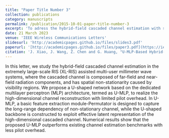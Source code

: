 ```yaml
---
title: "Paper Title Number 3"
collection: publications
category: manuscripts
permalink: /publication/2015-10-01-paper-title-number-3
excerpt: 'To adress the hybrid-field cascaded channel estimation with spatial non-stationarity in the extremely large-scale RIS (XL-RIS) assisted millimeter wave systems, a U-shaped network based on the dedicated multilayer perceptron (MLP) architecture, termed as U-MLP, is propose to capture the long-range dependency of non-stationary channel and realize the channel channel reconstruction with limited pilot overhead. The code is available at [U-MLP](https://github.com/WiCi-Lab/U-MLP)'
date: 21 March 2023
venue: 'IEEE Wireless Communications Letters'
slidesurl: 'http://academicpages.github.io/files/slides3.pdf'
paperurl: '[http://academicpages.github.io/files/paper3.pdf](https://ieeexplore.ieee.org/document/10077727)'
citation: 'J. Xiao, J. Wang, Z. Chen and G. Huang, "U-MLP-Based Hybrid-Field Channel Estimation for XL-RIS Assisted Millimeter-Wave MIMO Systems," in IEEE Wireless Communications Letters, vol. 12, no. 6, pp. 1042-1046, June 2023, doi: 10.1109/LWC.2023.3259465.'
---
```


In this letter, we study the hybrid-field cascaded channel estimation in the extremely large-scale RIS (XL-RIS) assisted multi-user millimeter wave systems, where the cascaded channel is composed of far-field and near-field radiation components, and has spatial non-stationarity caused by visibility regions. We propose a U-shaped network based on the dedicated multilayer perceptron (MLP) architecture, termed as U-MLP, to realize the high-dimensional channel reconstruction with limited pilot overhead. In U-MLP, a basic feature extraction module-Permutator is designed to capture the long-range dependency of non-stationary channel, while the U-shaped backbone is constructed to exploit effective latent representation of the high-dimensional cascaded channel. Numerical results show that the proposed U-MLP outperforms existing channel estimation benchmarks with less pilot overhead.
